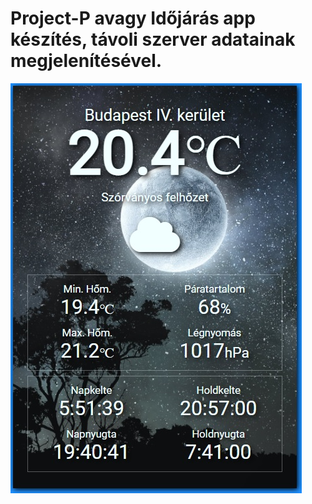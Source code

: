 # Project-P avagy Időjárás app készítés, távoli szerver adatainak megjelenítésével.

![This is an image](/images/prew.jpg)


